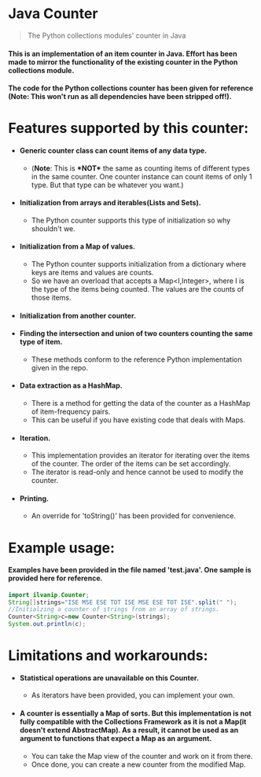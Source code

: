 # Java Counter
> The Python collections modules' counter in Java

#### This is an implementation of an item counter in Java. Effort has been made to mirror the functionality of the existing counter in the Python collections module.

#### The code for the Python collections counter has been given for reference (**Note**: This won't run as all dependencies have been stripped off!).

# Features supported by this counter:
*   #### Generic counter class can count items of any data type.
    *   (**Note**: This is **\*NOT\*** the same as counting items of different types in the same counter. One counter instance can count items of only 1 type. But that type can be whatever you want.)
*   #### Initialization from arrays and iterables(Lists and Sets).
    *   The Python counter supports this type of initialization so why shouldn't we.
*   #### Initialization from a Map of values.
    *   The Python counter supports initialization from a dictionary where keys are items and values are counts.
    *   So we have an overload that accepts a Map<I,Integer>, where I is the type of the items being counted. The values are the counts of those items.
*   #### Initialization from another counter.
*   #### Finding the intersection and union of two counters counting the same type of item.
    *   These methods conform to the reference Python implementation given in the repo.
*   #### Data extraction as a HashMap.
    *   There is a method for getting the data of the counter as a HashMap of item-frequency pairs.
    *   This can be useful if you have existing code that deals with Maps.
*   #### Iteration.
    *   This implementation provides an iterator for iterating over the items of the counter. The order of the items can be set accordingly.
    *   The iterator is read-only and hence cannot be used to modify the counter.
*   #### Printing.
    *   An override for 'toString()' has been provided for convenience.

# Example usage:

#### Examples have been provided in the file named 'test.java'. One sample is provided here for reference.
```java
import ilvanip.Counter;
String[]strings="ISE MSE ESE TOT ISE MSE ESE TOT ISE".split(" ");
//Initialzing a counter of strings from an array of strings.
Counter<String>c=new Counter<String>(strings);
System.out.println(c);
```

# Limitations and workarounds:
*	#### Statistical operations are unavailable on this Counter.
    *   As iterators have been provided, you can implement your own.
*	#### A counter is essentially a Map of sorts. But this implementation is not fully compatible with the Collections Framework as it is not a Map(it doesn't extend AbstractMap). As a result, it cannot be used as an argument to functions that expect a Map as an argument.
    *   You can take the Map view of the counter and work on it from there.
    *   Once done, you can create a new counter from the modified Map.





